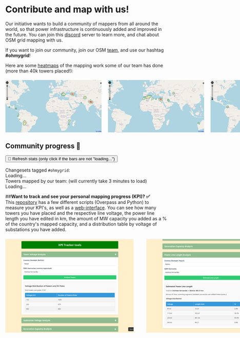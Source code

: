 <div class="page-headers">
<h1>Contribute and map with us! </h1>
</div>

Our initiative wants to build a community of mappers from all around the world, so that power infrastructure is continuously added and improved in the future.
You can join this [discord](https://discord.gg/a5znpdFWfD) server to learn more, and chat about OSM grid mapping with us.

If you want to join our community, join our OSM [team](https://mapping.team/teams/1570/invitations/eec8b5f8-b212-4013-8707-96245f300fa1), and use our hashtag **#ohmygrid**!
<br>

Here are some [heatmaps](https://yosmhm.neis-one.org/) of the mapping work some of our team has done (more than 40k towers placed!):
<div style="display: flex; justify-content: space-between; gap: 20px; margin: 20px 0;">
  <img src="../images/heatmapahd.png" class="img-border" width="300">
  <img src="../images/heatmapmwi.png" class="img-border" width="300">
  <img src="../images/heatmapTA.png" class="img-border" width="300">
</div>

<!-- Progress Bars Section -->
## **<div class="tools-header">Community progress :rocket:</div>**

<div class="progress-section"> 
   <button id="refresh-btn" style="margin-bottom:1rem;">
     🔄 Refresh stats (only click if the bars are not "loading...")
   </button>

  <div class="progress-item">
    <label>Changesets tagged <code>#ohmygrid</code>:</label>
    <div class="progress">
      <div class="progress-bar" id="cs-bar"></div>
    </div>
    <span id="cs-count">Loading…</span>
  </div>

  <div class="progress-item">
    <label>Towers mapped by our team: (will currently take 3 minutes to load)</label>
    <div class="progress">
      <div class="progress-bar" id="tower-bar"></div>
    </div>
    <span id="tower-count">Loading…</span>
  </div>
</div>

<script>
  // Function to fetch data and update the DOM/cache - ONLY TOWER COUNT
async function fetchAndUpdate() {
  console.log("Fetching fresh stats (Towers only)..."); // Debug log
  // Show loading state ONLY for towers
  // document.getElementById('cs-count').textContent = 'Loading...'; // Comment out or remove CS elements later
  document.getElementById('tower-count').textContent = 'Loading...';
  // document.getElementById('cs-bar').style.width = '0%'; // Comment out or remove CS elements later
  document.getElementById('tower-bar').style.width = '0%';

  try {
    // 1) Changesets -- COMMENTED OUT / REMOVED
    /*
    const csResp = await fetch('https://osmcha.org/api/v1/changesets/?hashtags=ohmygrid&page_size=1');
    if (!csResp.ok) throw new Error(`OSMCha fetch failed: ${csResp.statusText}`);
    const csData = await csResp.json();
    const csCount = csData.count || 0;
    */
    const csCount = 0; // Set a default value if needed, or remove cs elements entirely

    // 2) Towers
    const towerQuery = `
      [out:json][timeout:300];
      (
        node["power"="tower"](user:"Andreas Hernandez");
        node["power"="tower"](user:"Tobias Augspurger");
        node["power"="tower"](user:"Mwiche");
        node["power"="tower"](user:"davidtt92");
        node["power"="tower"](user:"relaxxe");
        node["power"="tower"](user: "Russ")(newer:"2025-03-01T00:00:00Z");
        node["power"="tower"](user: "map-dynartio")(newer:"2025-03-01T00:00:00Z");
        node["power"="tower"](user: "overflorian")(newer:"2025-03-01T00:00:00Z");
        node["power"="tower"](user: "nlehuby")(newer:"2025-03-01T00:00:00Z");
        node["power"="tower"](user: "ben10dynartio")(newer:"2025-03-01T00:00:00Z");
        node["power"="tower"](user: "InfosReseaux")(newer:"2025-03-01T00:00:00Z");


      );
      out count;
    `;
    console.log("Sending Overpass query..."); // Debug log
    const towerResp = await fetch('https://overpass-api.de/api/interpreter', {
      method: 'POST',
      // Sending the query raw in the body is usually fine for Overpass POST
      body: towerQuery.trim()
    });
    console.log("Overpass response received:", towerResp.status, towerResp.statusText); // Debug log
    if (!towerResp.ok) throw new Error(`Overpass fetch failed: ${towerResp.statusText}`);
    const towerData = await towerResp.json();
    console.log("Overpass JSON data:", towerData); // Debug log

    const towerCount = parseInt(towerData.elements[0]?.tags?.nodes?.total || towerData.elements[0]?.tags?.total || '0', 10);

    console.log("Counts fetched:", { csCount, towerCount }); // Debug log

    // 3) DOM updates (Only for towers now)
    // document.getElementById('cs-count').textContent    = csCount.toLocaleString(); // Comment out
    document.getElementById('tower-count').textContent = towerCount.toLocaleString();

    const towerGoal = 10000; // Consider making these configurable
    // document.getElementById('cs-bar').style.width    = Math.min(100, (csCount / csGoal) * 100) + '%'; // Comment out
    document.getElementById('tower-bar').style.width = Math.min(100, (towerCount / towerGoal) * 100) + '%';

    // 4) Cache in localStorage (Only tower count now)
    // Adapt the cache structure if you remove csCount permanently
    const dataToCache = { csCount: null, towerCount, timestamp: Date.now() }; // Set csCount to null or remove
    localStorage.setItem('ohmygridStats', JSON.stringify(dataToCache));
    console.log("Stats updated and cached."); // Debug log

  } catch (error) {
    console.error("Error fetching or updating stats:", error);
    // Display error message to the user
    // document.getElementById('cs-count').textContent = 'N/A'; // Update CS display
    document.getElementById('tower-count').textContent = 'Error';
  }
}

// *** IMPORTANT: Update updateProgressDisplay too ***
// You'll need to adjust the `updateProgressDisplay` function similarly
// to only handle the tower count from the cache or remove the csCount logic.

// Example adjusted updateProgressDisplay
async function updateProgressDisplay() {
  console.log("Updating progress display...");
  const cached = JSON.parse(localStorage.getItem('ohmygridStats') || 'null');
  const cacheExpiry = 60 * 60 * 1000; // 1 hour

  if (cached && cached.towerCount !== null && (Date.now() - cached.timestamp < cacheExpiry)) {
    console.log("Using cached stats for towers.");
    document.getElementById('tower-count').textContent = cached.towerCount.toLocaleString();
    const towerGoal = 10000;
    document.getElementById('tower-bar').style.width = Math.min(100, (cached.towerCount / towerGoal) * 100) + '%';
    // Handle CS display if you keep the elements
    // document.getElementById('cs-count').textContent = cached.csCount !== null ? cached.csCount.toLocaleString() : 'N/A';
    // document.getElementById('cs-bar').style.width = cached.csCount !== null ? Math.min(100, (cached.csCount / 500) * 100) + '%' : '0%';

  } else {
    console.log("Cache expired or missing, fetching fresh data.");
    await fetchAndUpdate();
  }
   // If you completely remove the CS HTML elements, you don't need to handle them here.
   // Otherwise, set a default state for CS count/bar:
   if (!cached || cached.csCount === null) {
       document.getElementById('cs-count').textContent = 'N/A';
       document.getElementById('cs-bar').style.width = '0%';
   }
}


// Keep the DOMContentLoaded wrapper and button listener as they were
document.addEventListener('DOMContentLoaded', function() {
  console.log("DOM fully loaded and parsed.");

  // Initial load
  updateProgressDisplay();

  // Wire up the refresh button
  const refreshButton = document.getElementById('refresh-btn');
  if (refreshButton) {
     refreshButton.addEventListener('click', () => {
         console.log("Refresh button clicked.");
         localStorage.removeItem('ohmygridStats'); // Clear cache on manual refresh
         fetchAndUpdate(); // Fetch and update immediately
     });
     console.log("Refresh button listener attached.");
  } else {
     console.error("Refresh button not found!");
  }
});

</script>

##**Want to track and see your personal mapping progress (KPI)? :white_check_mark:** <br>
This [repository](https://github.com/open-energy-transition/KPI-OSM/tree/main) has a few different scripts (Overpass and Python) to measure your KPI's, as well as a [web-interface](https://open-energy-transition.github.io/KPI-OSM/). You can see how many towers you have placed and the respective line voltage, the power line length you have edited in km, the amount of MW capacity you added as a % of the country's mapped capacity, and a distribution table by voltage of substations you have added. <br>
<div style="display: flex; justify-content: left; gap: 40px; margin: 20px auto; max-width: 1200px;">
  <img src="../images/kp3.png" class="img-border" width="400">
  <img src="../images/kp4.png" class="img-border" width="400">
</div>

